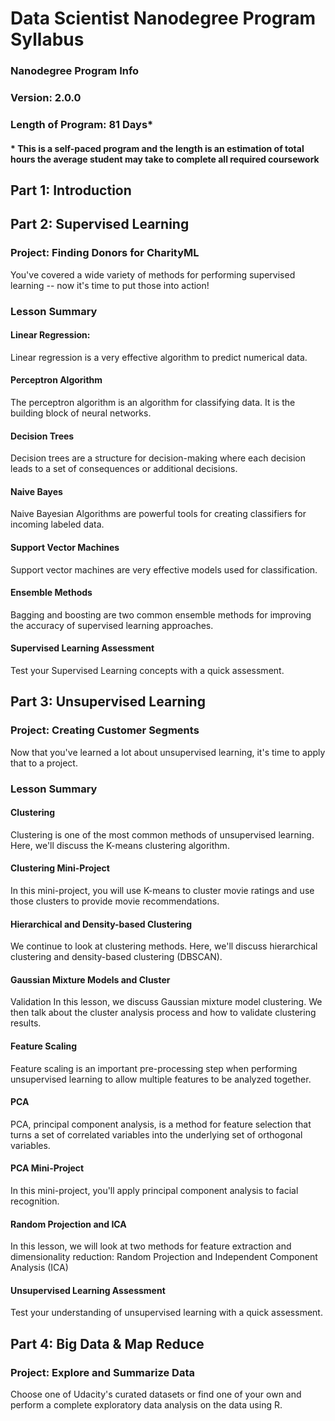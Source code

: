 # Data Scientist Nanodegree Program Syllabus

### Nanodegree Program Info
### Version: 2.0.0
### Length of Program: 81 Days*
#### * This is a self-paced program and the length is an estimation of total hours the average student may take to complete all required coursework

## Part 1: Introduction
## Part 2: Supervised Learning
### Project: Finding Donors for CharityML
You've covered a wide variety of methods for performing supervised learning -- now it's time to put those into
action!
### Lesson Summary
#### Linear Regression: 
Linear regression is a very effective algorithm to predict
numerical data.
#### Perceptron Algorithm
The perceptron algorithm is an algorithm for classifying data.
It is the building block of neural networks.
#### Decision Trees
Decision trees are a structure for decision-making where each
decision leads to a set of consequences or additional decisions.
#### Naive Bayes
Naive Bayesian Algorithms are powerful tools for creating
classifiers for incoming labeled data.
#### Support Vector Machines
Support vector machines are very effective models used for
classification.
#### Ensemble Methods
Bagging and boosting are two common ensemble methods for
improving the accuracy of supervised learning approaches.
#### Supervised Learning Assessment
Test your Supervised Learning concepts with a quick
assessment.
## Part 3: Unsupervised Learning
### Project: Creating Customer Segments
Now that you've learned a lot about unsupervised learning, it's time to apply that to a project.
### Lesson Summary
#### Clustering
Clustering is one of the most common methods of
unsupervised learning. Here, we'll discuss the K-means clustering algorithm.
#### Clustering Mini-Project
In this mini-project, you will use K-means to cluster movie
ratings and use those clusters to provide movie
recommendations.
#### Hierarchical and Density-based Clustering
We continue to look at clustering methods. Here, we'll discuss
hierarchical clustering and density-based clustering (DBSCAN).
#### Gaussian Mixture Models and Cluster
Validation
In this lesson, we discuss Gaussian mixture model clustering.
We then talk about the cluster analysis process and how to
validate clustering results.
#### Feature Scaling
Feature scaling is an important pre-processing step when
performing unsupervised learning to allow multiple features to
be analyzed together.
#### PCA
PCA, principal component analysis, is a method for feature
selection that turns a set of correlated variables into the
underlying set of orthogonal variables.
#### PCA Mini-Project
In this mini-project, you'll apply principal component analysis
to facial recognition.
#### Random Projection and ICA
In this lesson, we will look at two methods for feature
extraction and dimensionality reduction: Random Projection
and Independent Component Analysis (ICA)
#### Unsupervised Learning Assessment
Test your understanding of unsupervised learning with a quick
assessment.
## Part 4: Big Data & Map Reduce
### Project: Explore and Summarize Data
Choose one of Udacity's curated datasets or find one of your own and perform a complete exploratory data
analysis on the data using R.
